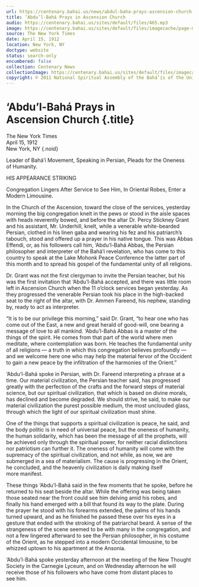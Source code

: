 ```yaml
---
url: https://centenary.bahai.us/news/abdul-baha-prays-ascension-church
title: ‘Abdu’l-Bahá Prays in Ascension Church
audio: https://centenary.bahai.us/sites/default/files/465.mp3
image: https://centenary.bahai.us/sites/default/files/imagecache/page-main-image/images/press_clippings/04-15-192%20The%20New%20York%20Times%20Abdul%20Baha%20Prays%20in%20Ascension%20Church.png
source: The New York Times
date: April 15, 1912
location: New York, NY
doctype: website
status: search-only
encumbered: false
collection: Centenary News
collectionImage: https://centenary.bahai.us/sites/default/files/imagecache/theme-image/main_image/abdulbaha-overview-small_0.jpg
copyright: © 2011 National Spiritual Assembly of the Bahá’ís of the United States
---
```



# ‘Abdu’l-Bahá Prays in Ascension Church {.title}

The New York Times  
April 15, 1912  
New York, NY
{.noid}  



Leader of Bahá’í Movement, Speaking in Persian, Pleads for the Oneness of Humanity.

HIS APPEARANCE STRIKING

Congregation Lingers After Service to See Him, In Oriental Robes, Enter a Modern Limousine.

In the Church of the Ascension, toward the close of the services, yesterday morning the big congregation knelt in the pews or stood in the aisle spaces with heads reverently bowed, and before the altar Dr. Percy Stickney Grant and his assistant, Mr. Underhill, knelt, while a venerable white-bearded Persian, clothed in his linen gaba and wearing his fez and his patriarch’s tabouch, stood and offered up a prayer in his native tongue. This was Abbas Effendi, or, as his followers call him, ‘Abdu’l-Bahá Abbas, the Persian philosopher and interpreter of the Bahá’í revelation, who has come to this country to speak at the Lake Mohonk Peace Conference the latter part of this month and to spread his gospel of the fundamental unity of all religions.

Dr. Grant was not the first clergyman to invite the Persian teacher, but his was the first invitation that ‘Abdu’l-Bahá accepted, and there was little room left in Ascension Church when the 11 o’clock services began yesterday. As they progressed the venerable Persian took his place in the high-backed seat to the right of the altar, with Dr. Ammen Fareend, his nephew, standing by, ready to act as interpreter.

“It is to be our privilege this morning,” said Dr. Grant, “to hear one who has come out of the East, a new and great herald of good-will, one bearing a message of love to all mankind. ‘Abdu’l-Bahá Abbas is a master of the things of the spirit. He comes from that part of the world where men meditate, where contemplation was born. He teaches the fundamental unity of all religions — a truth in which this congregation believes profoundly — and we welcome here one who may help the material fervor of the Occident to gain a new peace by the infiltration of the harmonies of the Orient.”

‘Abdu’l-Bahá spoke in Persian, with Dr. Fareend interpreting a phrase at a time. Our material civilization, the Persian teacher said, has progressed greatly with the perfection of the crafts and the forward steps of material science, but our spiritual civilization, that which is based on divine morals, has declined and become degraded. We should strive, he said, to make our material civilization the purest possible medium, the most unclouded glass, through which the light of our spiritual civilization must shine.

One of the things that supports a spiritual civilization is peace, he said, and the body politic is in need of universal peace, but the oneness of humanity, the human solidarity, which has been the message of all the prophets, will be achieved only through the spiritual power, for neither racial distinctions nor patriotism can further it. The oneness of humanity will come with the supremacy of the spiritual civilization, and not while, as now, we are submerged in a sea of materialism. The cause is progressing in the Orient, he concluded, and the heavenly civilization is daily making itself more manifest.

These things ‘Abdu’l-Bahá said in the few moments that he spoke, before he returned to his seat beside the altar. While the offering was being taken those seated near the front could see him delving amid his robes, and finally his hand emerged with a bill that found its way to the plate. During the prayer he stood with his forearms extended, the palms of his hands turned upward, and as he finished he passed these over his eyes in a gesture that ended with the stroking of the patriarchal beard. A sense of the strangeness of the scene seemed to be with many in the congregation, and not a few lingered afterward to see the Persian philosopher, in his costume of the Orient, as he stepped into a modern Occidental limousine, to be whizzed uptown to his apartment at the Ansonia.

‘Abdu’l-Bahá spoke yesterday afternoon at the meeting of the New Thought Society in the Carnegie Lyceum, and on Wednesday afternoon he will receive those of his followers who have come from distant places to see him.